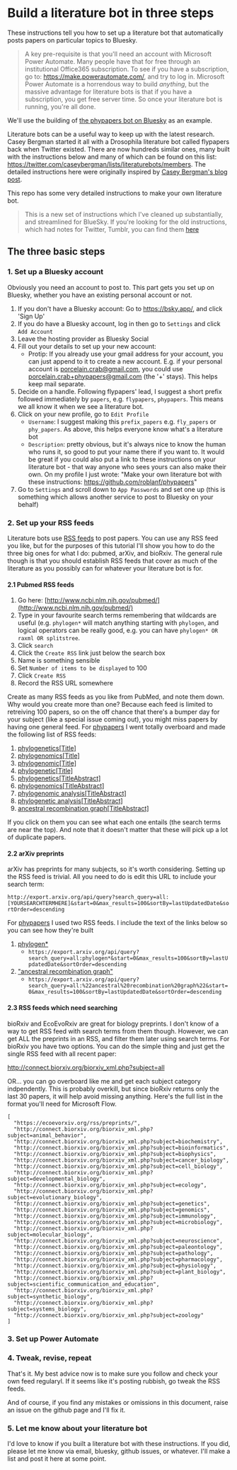 # Build a literature bot in three steps
These instructions tell you how to set up a literature bot that automatically posts papers on particular topics to Bluesky. 

> A key pre-requisite is that you'll need an account with Microsoft Power Automate. Many people have that for free through an institutional Office365 subscription. To see if you have a subscription, go to: https://make.powerautomate.com/, and try to log in. Microsoft Power Automate is a horrendous way to build *anything*, but the massive advantage for literature bots is that if you have a subscription, you get free server time. So once your literature bot is running, you're all done.

We'll use the building of [the phypapers bot on Bluesky](https://bsky.app/profile/phypapers.bsky.social) as an example.

Literature bots can be a useful way to keep up with the latest research. Casey Bergman started it all with a Drosophila literature bot called flypapers back when Twitter existed. There are now hundreds similar ones, many built with the instructions below and many of which can be found on this list: https://twitter.com/caseybergman/lists/literaturebots/members. The detailed instructions here were originally inspired by [Casey Bergman's blog post](http://caseybergman.wordpress.com/2014/02/24/keeping-up-with-the-scientific-literature-using-twitterbots-the-flypapers-experiment/). 

This repo has some very detailed instructions to make your own literature bot. 

> This is a new set of instructions which I've cleaned up substantially, and streamlined for BlueSky. If you're looking for the old instructions, which had notes for Twitter, Tumblr, you can find them [here](https://github.com/roblanf/phypapers/tree/v1-twitter)

## The three basic steps

### 1. Set up a Bluesky account

Obviously you need an account to post to. This part gets you set up on Bluesky, whether you have an existing personal account or not.

1. If you don't have a Bluesky account: Go to https://bsky.app/, and click 'Sign Up'
2. If you do have a Bluesky account, log in then go to `Settings` and click `Add Account`
3. Leave the hosting provider as Bluesky Social
4. Fill out your details to set up your new account:
    * Protip: If you already use your gmail address for your account, you can just append to it to create a new account. E.g. if your personal account is porcelain.crab@gmail.com, you could use porcelain.crab+phypapers@gmail.com (the '+' stays). This helps keep mail separate.
5. Decide on a handle. Following flypapers' lead, I suggest a short prefix followed immediately by `papers`, e.g. `flypapers`, `phypapers`. This means we all know it when we see a literature bot.
6. Click on your new profile, go to `Edit Profile`
    * `Username`: I suggest making this `prefix_papers` e.g. `fly_papers` or `phy_papers`. As above, this helps everyone know what's a literature bot
    * `Description`: pretty obvious, but it's always nice to know the human who runs it, so good to put your name there if you want to. It would be great if you could also put a link to these instructions on your literature bot - that way anyone who sees yours can also make their own. On my profile I just wrote: "Make your own literature bot with these instructions: https://github.com/roblanf/phypapers"
7. Go to `Settings` and scroll down to `App Passwords` and set one up (this is something which allows another service to post to Bluesky on your behalf)

### 2. Set up your RSS feeds

Literature bots use [RSS feeds](https://en.wikipedia.org/wiki/RSS) to post papers. You can use any RSS feed you like, but for the purposes of this tutorial I'll show you how to do the three big ones for what I do: pubmed, arXiv, and bioRxiv. The general rule though is that you should establish RSS feeds that cover as much of the literature as you possibly can for whatever your literature bot is for. 

#### 2.1 Pubmed RSS feeds

1. Go here: [http://www.ncbi.nlm.nih.gov/pubmed/](http://www.ncbi.nlm.nih.gov/pubmed/)
2. Type in your favourite search terms remembering that wildcards are useful (e.g. `phylogen*` will match anything starting with `phylogen`, and logical operators can be really good, e.g. you can have `phylogen* OR raxml OR splitstree`.
3. Click `search`
4. Click the `Create RSS` link just below the search box
5. Name is something sensible
6. Set `Number of items to be displayed` to 100
7. Click `Create RSS`
8. Record the RSS URL somewhere

Create as many RSS feeds as you like from PubMed, and note them down. Why would you create more than one? Because each feed is limited to retreiving 100 papers, so on the off chance that there's a bumper day for your subject (like a special issue coming out), you might miss papers by having one general feed. For [phypapers](https://bsky.app/profile/phypapers.bsky.social) I went totally overboard and made the following list of RSS feeds:

1. [phylogenetics[Title]](https://pubmed.ncbi.nlm.nih.gov/rss/search/1tYbWOIP0tIVreX9rPCvdGmmbxHJobuBntOy3VyMFivsPJcEG1/?limit=100&utm_campaign=pubmed-2&fc=20240528181849)
2. [phylogenomics[Title]](https://pubmed.ncbi.nlm.nih.gov/rss/search/1bUrbZONKdKY6mFb4tOeokyXplUngAStuFKAcG88ZfRCNqFE5a/?limit=100&utm_campaign=pubmed-2&fc=20240528181921)
3. [phylogenomic[Title]](https://pubmed.ncbi.nlm.nih.gov/rss/search/1T5FW5K6kI71ia_6eneQzMtEXpGBLaOr06kN1qxSU80qPUWQcW/?limit=100&utm_campaign=pubmed-2&fc=20240528182102)
4. [phylogenetic[Title]](https://pubmed.ncbi.nlm.nih.gov/rss/search/1-ONS2P_EKb8HyuP5cSNsVIPVmKKl4rbk16StHDuvXiZWQv9Em/?limit=100&utm_campaign=pubmed-2&fc=20240528182114)
5. [phylogenetics[TitleAbstract]](https://pubmed.ncbi.nlm.nih.gov/rss/search/1bAXfGTh08tVkaeuklkzsn7cdc7iJJPE6uvrK1L3guOpfhwkF_/?limit=100&utm_campaign=pubmed-2&fc=20240528182223)
6. [phylogenomics[TitleAbstract]](https://pubmed.ncbi.nlm.nih.gov/rss/search/1TyHVUJDxNJTq_goUvgFwCZllkgW6UrIpAskwDT-8mQJ3bn9cD/?limit=100&utm_campaign=pubmed-2&fc=20240528182242)
7. [phylogenomic analysis[TitleAbstract]](https://pubmed.ncbi.nlm.nih.gov/rss/search/1NwSQ1kPYoZ_BGXTxnE9MqKYXgYR6mL9HahsJL_YZ-77lpmspk/?limit=100&utm_campaign=pubmed-2&fc=20240528182259)
8. [phylogenetic analysis[TitleAbstract]](https://pubmed.ncbi.nlm.nih.gov/rss/search/1DSoZAVEXfx-7I2bn7qqJUrjCjP9uo4KuCG4G0VbH3DyAAL9Su/?limit=100&utm_campaign=pubmed-2&fc=20240528182329)
9. [ancestral recombination graph[TitleAbstract]](https://pubmed.ncbi.nlm.nih.gov/rss/search/1bYz7DSbRS5oPC2jrkUeb9exioZTLpMlGljCvk088lBI7qagvL/?limit=100&utm_campaign=pubmed-2&fc=20240528182432)

If you click on them you can see what each one entails (the search terms are near the top). And note that it doesn't matter that these will pick up a lot of duplicate papers.

#### 2.2 arXiv preprints

arXiv has preprints for many subjects, so it's worth considering. Setting up the RSS feed is trivial. All you need to do is edit this URL to include your search term: 

```http://export.arxiv.org/api/query?search_query=all:[YOURSEARCHTERMHERE]&start=0&max_results=100&sortBy=lastUpdatedDate&sortOrder=descending```

For [phypapers](https://bsky.app/profile/phypapers.bsky.social) I used two RSS feeds. I include the text of the links below so you can see how they're built

1. [phylogen*](https://export.arxiv.org/api/query?search_query=all:phylogen*&start=0&max_results=100&sortBy=lastUpdatedDate&sortOrder=descending)
   * `https://export.arxiv.org/api/query?search_query=all:phylogen*&start=0&max_results=100&sortBy=lastUpdatedDate&sortOrder=descending`
2. ["ancestral recombination graph"](https://export.arxiv.org/api/query?search_query=all:%22ancestral%20recombination%20graph%22&start=0&max_results=100&sortBy=lastUpdatedDate&sortOrder=descending)
   * `https://export.arxiv.org/api/query?search_query=all:%22ancestral%20recombination%20graph%22&start=0&max_results=100&sortBy=lastUpdatedDate&sortOrder=descending`

#### 2.3 RSS feeds which need searching

bioRxiv and EcoEvoRxiv are great for biology preprints. I don't know of a way to get RSS feed with search terms from them though. However, we can get ALL the preprints in an RSS, and filter them later using search terms. For bioRxiv you have two options. You can do the simple thing and just get the single RSS feed with all recent paper:

[http://connect.biorxiv.org/biorxiv_xml.php?subject=all
](http://connect.biorxiv.org/biorxiv_xml.php?subject=all
)

OR... you can go overboard like me and get each subject category indpendently. This is probably overkill, but since bioRxiv returns only the last 30 papers, it will help avoid missing anything. Here's the full list in the format you'll need for Microsoft Flow.

```
[
  "https://ecoevorxiv.org/rss/preprints/",
  "http://connect.biorxiv.org/biorxiv_xml.php?subject=animal_behavior",
  "http://connect.biorxiv.org/biorxiv_xml.php?subject=biochemistry",
  "http://connect.biorxiv.org/biorxiv_xml.php?subject=bioinformatics",
  "http://connect.biorxiv.org/biorxiv_xml.php?subject=biophysics",
  "http://connect.biorxiv.org/biorxiv_xml.php?subject=cancer_biology",
  "http://connect.biorxiv.org/biorxiv_xml.php?subject=cell_biology",
  "http://connect.biorxiv.org/biorxiv_xml.php?subject=developmental_biology",
  "http://connect.biorxiv.org/biorxiv_xml.php?subject=ecology",
  "http://connect.biorxiv.org/biorxiv_xml.php?subject=evolutionary_biology",
  "http://connect.biorxiv.org/biorxiv_xml.php?subject=genetics",
  "http://connect.biorxiv.org/biorxiv_xml.php?subject=genomics",
  "http://connect.biorxiv.org/biorxiv_xml.php?subject=immunology",
  "http://connect.biorxiv.org/biorxiv_xml.php?subject=microbiology",
  "http://connect.biorxiv.org/biorxiv_xml.php?subject=molecular_biology",
  "http://connect.biorxiv.org/biorxiv_xml.php?subject=neuroscience",
  "http://connect.biorxiv.org/biorxiv_xml.php?subject=paleontology",
  "http://connect.biorxiv.org/biorxiv_xml.php?subject=pathology",
  "http://connect.biorxiv.org/biorxiv_xml.php?subject=pharmacology",
  "http://connect.biorxiv.org/biorxiv_xml.php?subject=physiology",
  "http://connect.biorxiv.org/biorxiv_xml.php?subject=plant_biology",
  "http://connect.biorxiv.org/biorxiv_xml.php?subject=scientific_communication_and_education",
  "http://connect.biorxiv.org/biorxiv_xml.php?subject=synthetic_biology",
  "http://connect.biorxiv.org/biorxiv_xml.php?subject=systems_biology",
  "http://connect.biorxiv.org/biorxiv_xml.php?subject=zoology"
]
```


### 3. Set up Power Automate




### 4. Tweak, revise, repeat

That's it. My best advice now is to make sure you follow and check your own feed regularyl. If it seems like it's posting rubbish, go tweak the RSS feeds. 

And of course, if you find any mistakes or omissions in this document, raise an issue on the github page and I'll fix it.

### 5. Let me know about your literature bot

I'd love to know if you built a literature bot with these instructions. If you did, please let me know via email, bluesky, github issues, or whatever. I'll make a list and post it here at some point.
